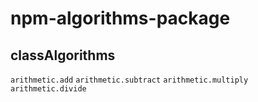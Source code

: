 # npm-algorithms-package

## classAlgorithms

`arithmetic.add`
`arithmetic.subtract`
`arithmetic.multiply`
`arithmetic.divide`
